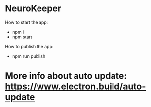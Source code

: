 # NeuroKeeper

How to start the app:
- npm i
- npm start

How to publish the app:
- npm run publish

# More info about auto update: https://www.electron.build/auto-update